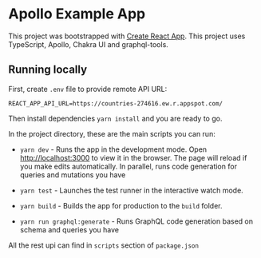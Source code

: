 # Apollo Example App

This project was bootstrapped with [Create React App](https://github.com/facebook/create-react-app). This project uses TypeScript, Apollo, Chakra UI and graphql-tools.

## Running locally

First, create `.env` file to provide remote API URL:

```
REACT_APP_API_URL=https://countries-274616.ew.r.appspot.com/
```

Then install dependencies `yarn install` and you are ready to go.

In the project directory, these are the main scripts you can run:

- `yarn dev` - Runs the app in the development mode. Open [http://localhost:3000](http://localhost:3000) to view it in the browser. The page will reload if you make edits automatically. In parallel, runs code generation for queries and mutations you have

- `yarn test` - Launches the test runner in the interactive watch mode.

- `yarn build` - Builds the app for production to the `build` folder.

- `yarn run graphql:generate` - Runs GraphQL code generation based on schema and queries you have

All the rest upi can find in `scripts` section of `package.json`
